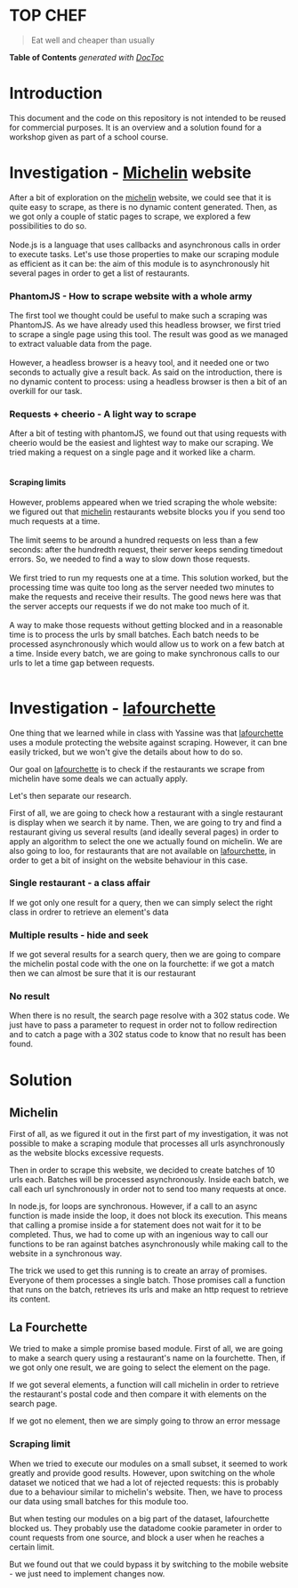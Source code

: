 # TOP CHEF

> Eat well and cheaper than usually

<!-- START doctoc generated TOC please keep comment here to allow auto update -->
<!-- DON'T EDIT THIS SECTION, INSTEAD RE-RUN doctoc TO UPDATE -->
**Table of Contents**  *generated with [DocToc](https://github.com/thlorenz/doctoc)*


<!-- END doctoc generated TOC please keep comment here to allow auto update -->

# Introduction

This document and the code on this repository is not intended to be reused for commercial purposes. 
It is an overview and a solution found for a workshop given as part of a school course.

# Investigation - [Michelin](https://restaurant.michelin.fr/ "Michelin Restaurants Website") website

After a bit of exploration on the [michelin](https://restaurant.michelin.fr/ "Michelin Restaurants Website") website, 
we could see that it is quite easy to scrape, as there is no dynamic content generated. 
Then, as we got only a couple of static pages to scrape, we explored a few possibilities to do so.
<br><br>
Node.js is a language that uses callbacks and asynchronous calls in order to execute tasks. Let's use
those properties to make our scraping module as efficient as it can be: the aim of this module is
to asynchronously hit several pages in order to get a list of restaurants. 

### PhantomJS - How to scrape website with a whole army

The first tool we thought could be useful to make such a scraping was PhantomJS.
As we have already used this headless browser, we first tried to scrape a single page using this tool.
The result was good as we managed to extract valuable data from the page.<br><br>
However, a headless browser is a heavy tool, and it needed one or two seconds to actually give a result back.
As said on the introduction, there is no dynamic content to process: using a headless browser is then a bit of an 
overkill for our task.

### Requests + cheerio - A light way to scrape

After a bit of testing with phantomJS, we found out that using requests with cheerio would be the easiest and lightest 
way to make our scraping. We tried making a request on a single page and it worked like a charm.
<br><br>

#### Scraping limits

However, problems appeared when we tried scraping the whole website:
we figured out that [michelin](https://restaurant.michelin.fr/ "Michelin Restaurants Website") 
restaurants website blocks you if you send too much requests at a time.
<br><br>
The limit seems to be around a hundred requests on less than a few seconds: after the hundredth request, 
their server keeps sending timedout errors. So, we needed to find a way to slow down those requests.
<br><br>
We first tried to run my requests one at a time. This solution worked, but the processing time was quite too long 
as the server needed two minutes to make the requests and receive their results. The good news here was that
the server accepts our requests if we do not make too much of it.
<br><br>
A way to make those requests without getting blocked and in a reasonable time is to process the urls by small batches. 
Each batch needs to be processed asynchronously which would allow us to work on a few batch at a time.
Inside every batch, we are going to make synchronous calls to our urls to let a time gap between requests.
<br><br>

# Investigation - [lafourchette](https://www.lafourchette.com "La Fourchette Website")

One thing that we learned while in class with Yassine was that 
[lafourchette](https://www.lafourchette.com "La Fourchette Website") uses a module protecting the website against
scraping. However, it can bne easily tricked, but we won't give the details about how to do so.

Our goal on [lafourchette](https://www.lafourchette.com "La Fourchette Website")
 is to check if the restaurants we scrape from michelin have some deals we can actually apply.

Let's then separate our research.

First of all, we are going to check how a restaurant with a single restaurant is display when we search it by name.
Then, we are going to try and find a restaurant giving us several results (and ideally several pages) in order to apply
an algorithm to select the one we actually found on michelin. We are also going to loo, for restaurants
that are not available on [lafourchette](https://www.lafourchette.com "La Fourchette Website"), 
in order to get a bit of insight on the website behaviour in this case.

### Single restaurant - a class affair

If we got only one result for a query, then we can simply select the right class in ordrer to retrieve an element's data

### Multiple results - hide and seek

If we got several results for a search query, then we are going to compare the michelin postal code with the one
on la fourchette: if we got a match then we can almost be sure that it is our restaurant

### No result

When there is no result, the search page resolve with a 302 status code. We just have to pass a parameter to request
in order not to follow redirection and to catch a page with a 302 status code to know that no result has been found.



# Solution

## Michelin

First of all, as we figured it out in the first part of my investigation, it was not possible to make a scraping module 
that processes all urls asynchronously as the website blocks excessive requests.

Then in order to scrape this website, we decided to create batches of 10 urls each. Batches will be processed
asynchronously. Inside each batch, we call each url synchronously in order not to send too many requests at once.

In node.js, for loops are synchronous. However, if a call to an async function is made inside the loop, it does not block
its execution. This means that calling a promise inside a for statement does not wait for it to be completed.
Thus, we had to come up with an ingenious way to call our functions to be ran against batches asynchronously while
making call to the website in a synchronous way.

The trick we used to get this running is to create an array of promises. Everyone of them processes a single batch.
Those promises call a function that runs on the batch, retrieves its urls and make an http request to retrieve its content.

## La Fourchette

We tried to make a simple promise based module. First of all, we are going to make a search query using a restaurant's
name on la fourchette. Then, if we got only one result, we are going to select the element on the page.

If we got several elements, a function will call michelin in order to retrieve the restaurant's postal code and then
compare it with elements on the search page.

If we got no element, then we are simply going to throw an error message

### Scraping limit

When we tried to execute our modules on a small subset, it seemed to work greatly and provide good results.
However, upon switching on the whole dataset we noticed that we had a lot of rejected requests: this is probably due to
a behaviour similar to michelin's website. Then, we have to process our data using small batches for this module too.

But when testing our modules on a big part of the dataset, lafourchette blocked us. They probably use the datadome
cookie parameter in order to count requests from one source, and block a user when he reaches a certain limit.

But we found out that we could bypass it by switching to the mobile website - we just need to implement changes now.